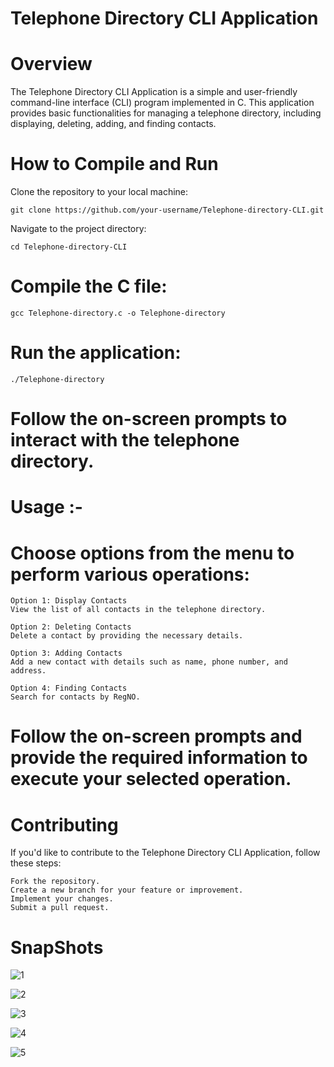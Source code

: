 # Telephone Directory CLI Application

# Overview

The Telephone Directory CLI Application is a simple and user-friendly command-line interface (CLI) program implemented in C. This application provides basic functionalities for managing a telephone directory, including displaying, deleting, adding, and finding contacts.

# How to Compile and Run

  Clone the repository to your local machine:
  
    git clone https://github.com/your-username/Telephone-directory-CLI.git
    
  Navigate to the project directory:

    cd Telephone-directory-CLI
    
# Compile the C file:

    gcc Telephone-directory.c -o Telephone-directory
    
# Run the application:

    ./Telephone-directory
    
# Follow the on-screen prompts to interact with the telephone directory.

# Usage :-

# Choose options from the menu to perform various operations:

    Option 1: Display Contacts
    View the list of all contacts in the telephone directory.
    
    Option 2: Deleting Contacts
    Delete a contact by providing the necessary details.
    
    Option 3: Adding Contacts
    Add a new contact with details such as name, phone number, and address.
    
    Option 4: Finding Contacts
    Search for contacts by RegNO.
    
# Follow the on-screen prompts and provide the required information to execute your selected operation.

# Contributing
  If you'd like to contribute to the Telephone Directory CLI Application, follow these steps:

    Fork the repository.
    Create a new branch for your feature or improvement.
    Implement your changes.
    Submit a pull request.

# SnapShots

![1](https://github.com/Nehal04052/Telephone-directory/assets/126107576/9b783511-cf53-408f-ae76-d158bb86b5c7)

![2](https://github.com/Nehal04052/Telephone-directory/assets/126107576/0f9a6010-babb-401a-b184-ccf85191178b)

![3](https://github.com/Nehal04052/Telephone-directory/assets/126107576/ebb1aaf8-20a4-4b8c-adfe-44f3f75a6d14)

![4](https://github.com/Nehal04052/Telephone-directory/assets/126107576/a1c06f31-78af-462c-9de7-f18352bdb4a1)

![5](https://github.com/Nehal04052/Telephone-directory/assets/126107576/dd3e127c-863e-4fb4-9cd2-cf7cfac4c358)


